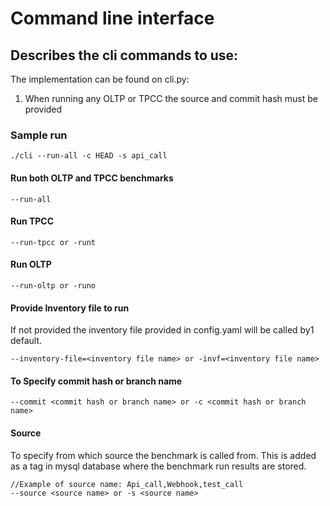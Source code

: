 # Command line interface

## Describes the cli commands to use:
The implementation can be found on cli.py:
1. When running any OLTP or TPCC the source and commit hash must be provided

### Sample run
```
./cli --run-all -c HEAD -s api_call
```

#### Run both OLTP and TPCC benchmarks
```
--run-all
```

#### Run TPCC
```
--run-tpcc or -runt
```

#### Run OLTP
```
--run-oltp or -runo
```

#### Provide Inventory file to run
If not provided the inventory file provided in config.yaml will be called by1 default.
```
--inventory-file=<inventory file name> or -invf=<inventory file name>
```

#### To Specify commit hash or branch name
```
--commit <commit hash or branch name> or -c <commit hash or branch name>
```

#### Source
To specify from which source the benchmark is called from. This is
added as a tag in mysql database where the benchmark run results are stored.

```
//Example of source name: Api_call,Webhook,test_call
--source <source name> or -s <source name>
```
